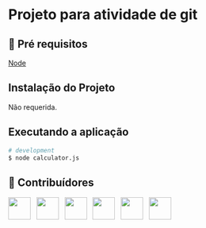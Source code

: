 # Projeto para atividade de git
 
## 🔐 Pré requisitos

<a href="https://nodejs.dev/">Node</a> &nbsp;

## Instalação do Projeto

Não requerida.

## Executando a aplicação

```bash
# development
$ node calculator.js
```

## 🤝 Contribuídores

<a href="https://github.com/wagnerloch"><img src="https://github.com/wagnerloch.png" width="45" height="45"></a> &nbsp;
<a href="https://github.com/alup19"><img src="https://github.com/alup19.png" width="45" height="45"></a> &nbsp;
<a href="https://github.com/maiquelcjr"><img src="https://github.com/maiquelcjr.png" width="45" height="45"></a> &nbsp;
<a href="https://github.com/anthonypereira12"><img src="https://github.com/anthonypereira12.png" width="45" height="45"></a> &nbsp;
<a href="https://github.com/dudyus"><img src="https://github.com/dudyus.png" width="45" height="45"></a> &nbsp;
<a href="https://github.com/VitorManoel02"><img src="https://github.com/VitorManoel02.png" width="45" height="45"></a> &nbsp;